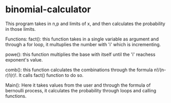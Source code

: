 # binomial-calculator
This program takes in n,p and limits of x, and then calculates the probability in those limits.


Functions:
fact(): this function takes in a single variable as argument and through a for loop, it multuplies the number with 'i' which is incrementing.

powe(): this function multiplies the base with itself until the 'i' reachess exponent's value.

comb(): this function calculates the combinations through the formula n!/(n-r)!(r)!. It calls fact() function to do so.

Main(): Here it takes values from the user and through the formula of bernoulli process, it calculates the probability through loops and calling functions.
